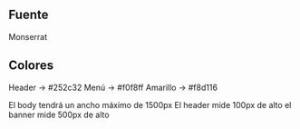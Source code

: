 ## Fuente

Monserrat

## Colores

Header -> #252c32
Menú -> #f0f8ff
Amarillo -> #f8d116

El body tendrá un ancho máximo de 1500px
El header mide 100px de alto
el banner mide 500px de alto
